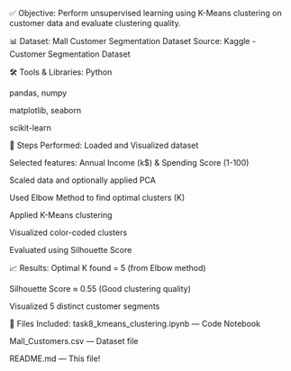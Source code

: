 ✅ Objective:
Perform unsupervised learning using K-Means clustering on customer data and evaluate clustering quality.

📊 Dataset:
Mall Customer Segmentation Dataset
Source: Kaggle - Customer Segmentation Dataset

🛠 Tools & Libraries:
Python

pandas, numpy

matplotlib, seaborn

scikit-learn

🚀 Steps Performed:
Loaded and Visualized dataset

Selected features: Annual Income (k$) & Spending Score (1-100)

Scaled data and optionally applied PCA

Used Elbow Method to find optimal clusters (K)

Applied K-Means clustering

Visualized color-coded clusters

Evaluated using Silhouette Score

📈 Results:
Optimal K found = 5 (from Elbow method)

Silhouette Score ≈ 0.55 (Good clustering quality)

Visualized 5 distinct customer segments

📝 Files Included:
task8_kmeans_clustering.ipynb — Code Notebook

Mall_Customers.csv — Dataset file

README.md — This file!
